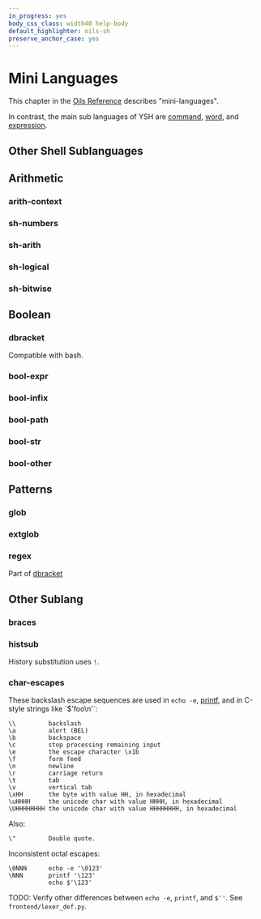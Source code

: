 ```yaml
---
in_progress: yes
body_css_class: width40 help-body
default_highlighter: oils-sh
preserve_anchor_case: yes
---
```


Mini Languages
===

This chapter in the [Oils Reference](index.html) describes "mini-languages".

In contrast, the main sub languages of YSH are [command](chap-cmd-lang.html),
[word](chap-word-lang.html), and [expression](chap-expr-lang.html).

<div id="toc">
</div>
<h2 id="sublang">Other Shell Sublanguages</h2>

## Arithmetic

### arith-context

### sh-numbers

### sh-arith

### sh-logical

### sh-bitwise

## Boolean

### dbracket

Compatible with bash.

### bool-expr

### bool-infix

### bool-path

### bool-str

### bool-other

## Patterns

### glob

### extglob

### regex

Part of [dbracket]($osh-help)

## Other Sublang

### braces

### histsub

History substitution uses `!`.

### char-escapes

These backslash escape sequences are used in `echo -e`, [printf]($osh-help),
and in C-style strings like `$'foo\n'`:

    \\         backslash
    \a         alert (BEL)
    \b         backspace
    \c         stop processing remaining input
    \e         the escape character \x1b
    \f         form feed
    \n         newline
    \r         carriage return
    \t         tab
    \v         vertical tab
    \xHH       the byte with value HH, in hexadecimal
    \uHHHH     the unicode char with value HHHH, in hexadecimal
    \UHHHHHHHH the unicode char with value HHHHHHHH, in hexadecimal

Also:

    \"         Double quote.

Inconsistent octal escapes:

    \0NNN      echo -e '\0123'
    \NNN       printf '\123'
               echo $'\123'

TODO: Verify other differences between `echo -e`, `printf`, and `$''`.  See
`frontend/lexer_def.py`.

